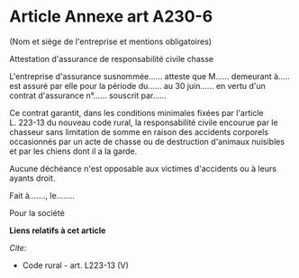 # Article Annexe art A230-6

(Nom et siège de l'entreprise et mentions obligatoires) 

Attestation d'assurance de responsabilité civile chasse  

L'entreprise d'assurance susnommée...... atteste que M...... demeurant à..... est assuré par elle pour la période du...... au
30 juin...... en vertu d'un contrat d'assurance n°...... souscrit par...... 

Ce contrat garantit, dans les conditions minimales fixées par l'article  
L. 223-13 du nouveau code rural, la responsabilité civile encourue par le chasseur sans limitation de somme en raison des
accidents corporels occasionnés par un acte de chasse ou de destruction d'animaux nuisibles et par les chiens dont il a la
garde. 

Aucune déchéance n'est opposable aux victimes d'accidents ou à leurs ayants droit. 

Fait à......., le........ 

Pour la société

**Liens relatifs à cet article**

_Cite_:

  - Code rural - art. L223-13 (V)
